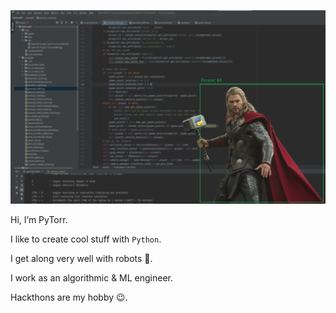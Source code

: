 ![GitHub Logo](https://github.com/PyTorr/PyTorr/blob/main/Capture.PNG)

Hi, I’m PyTorr. 

I like to create cool stuff with `Python`.

I get along very well with robots 🤖.

I work as an algorithmic & ML engineer.

Hackthons are my hobby 😉.
